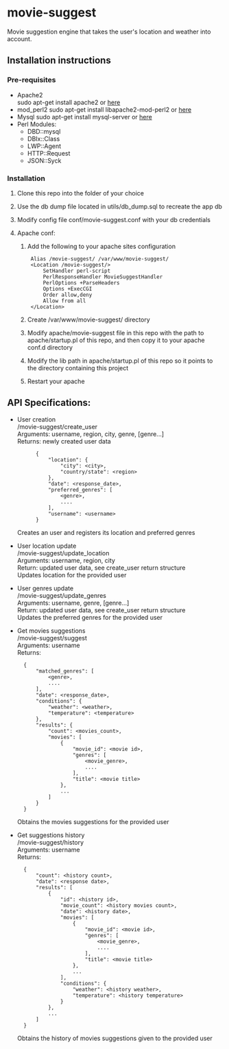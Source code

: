 movie-suggest
=============

Movie suggestion engine that takes the user's location and weather into account.


Installation instructions
-----------

### Pre-requisites  
* Apache2  
	sudo apt-get install apache2 or [here](http://httpd.apache.org/)
* mod_perl2 
	sudo apt-get install libapache2-mod-perl2 or [here](http://perl.apache.org/docs/2.0/user/intro/start_fast.html)
* Mysql
	sudo apt-get install mysql-server or [here](http://dev.mysql.com/)
* Perl Modules:   
	* DBD::mysql
	* DBIx::Class  
	* LWP::Agent  
	* HTTP::Request  
	* JSON::Syck  

### Installation  
1. Clone this repo into the folder of your choice
2. Use the db dump file located in utils/db_dump.sql to recreate the app db
3. Modify config file conf/movie-suggest.conf with your db credentials
4. Apache conf:
	
	1. Add the following to your apache sites configuration

		    Alias /movie-suggest/ /var/www/movie-suggest/  
	    	<Location /movie-suggest/>  
	      		SetHandler perl-script  
	      		PerlResponseHandler MovieSuggestHandler  
	      		PerlOptions +ParseHeaders  
	      		Options +ExecCGI  
	      		Order allow,deny  
	      		Allow from all   
	    	</Location>  

	2. Create /var/www/movie-suggest/ directory

    3. Modify apache/movie-suggest file in this repo with the path to apache/startup.pl of this repo, and then copy it to your apache conf.d directory  

    4. Modify the lib path in apache/startup.pl of this repo so it points to the directory containing this project   

    5. Restart your apache

API Specifications:
-----------

* User creation  
	/movie-suggest/create_user  
	Arguments: username, region, city, genre, [genre...]   
	Returns: newly created user data

			{
	    		"location": {
	        		"city": <city>,
	        		"country/state": <region>
	    		},
	    		"date": <response_date>,
	    		"preferred_genres": [
	        		<genre>,
	        		....
	    		],
	    		"username": <username>
			}

	Creates an user and registers its location and preferred genres  

* User location update  
	/movie-suggest/update_location  
	Arguments: username, region, city    
	Return: updated user data, see create_user return structure   
	Updates location for the provided user 

* User genres update  
	/movie-suggest/update_genres  
	Arguments: username, genre, [genre...]   
	Return: updated user data, see create_user return structure   
	Updates the preferred genres for the provided user  

* Get movies suggestions  
	/movie-suggest/suggest  
	Arguments: username  
	Returns:  

	    {
    		"matched_genres": [
        		<genre>,
        		.... 
    		],
    		"date": <response_date>,
    		"conditions": {
        		"weather": <weather>,
        		"temperature": <temperature>
    		},
    		"results": {
        		"count": <movies_count>,
        		"movies": [
            		{
                		"movie_id": <movie id>,
                		"genres": [
                    		<movie_genre>,
                    		....
                		],
                		"title": <movie title>
            		},
            		...
        		]
    		}
		}
	Obtains the movies suggestions for the provided user  

* Get suggestions history  
	/movie-suggest/history  
	Arguments: username   
	Returns:
	   
		{
		    "count": <history count>,
		    "date": <response date>,
		    "results": [
		        {
		            "id": <history id>,
		            "movie_count": <history movies count>,
		            "date": <history date>,
	        		"movies": [
	            		{
	                		"movie_id": <movie id>,
	                		"genres": [
	                    		<movie_genre>,
	                    		....
	                		],
	                		"title": <movie title>
	            		},
	            		...
	        		], 
		            "conditions": {
		                "weather": <history weather>,
		                "temperature": <history temperature>
		            }
		        },
		        ...
		    ]
		}	

	Obtains the history of movies suggestions given to the provided user   



